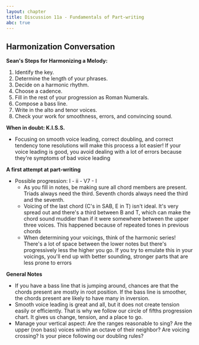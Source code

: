 ```yaml
---
layout: chapter
title: Discussion 11a - Fundamentals of Part-writing
abc: true
---
```


## Harmonization Conversation

**Sean's Steps for Harmonizing a Melody:**
1. Identify the key.
2. Determine the length of your phrases.
3. Decide on a harmonic rhythm.
4. Choose a cadence.
5. Fill in the rest of your progression as Roman Numerals.
6. Compose a bass line.
7. Write in the alto and tenor voices.
8. Check your work for smoothness, errors, and convincing sound.

**When in doubt: K.I.S.S.**
- Focusing on smooth voice leading, correct doubling, and correct tendency tone resolutions will make this process a lot easier! If your voice leading is good, you avoid dealing with a lot of errors because they're symptoms of bad voice leading

**A first attempt at part-writing**
- Possible progression: I - ii - V7 - I
  - As you fill in notes, be making sure all chord members are present. Triads always need the third. Seventh chords always need the third and the seventh. 
  - Voicing of the last chord (C's in SAB, E in T) isn't ideal. It's very spread out and there's a third between B and T, which can make the chord sound muddier than if it were somewhere between the upper three voices. This happened because of repeated tones in previous chords
  - When determining your voicings, think of the harmonic series! There's a lot of space between the lower notes but there's progressively less the higher you go. If you try to emulate this in your voicings, you'll end up with better sounding, stronger parts that are less prone to errors

**General Notes**
- If you have a bass line that is jumping around, chances are that the chords present are mostly in root position. If the bass line is smoother, the chords present are likely to have many in inversion.
- Smooth voice leading is great and all, but it does not create tension easily or efficiently. That is why we follow our circle of fifths progression chart. It gives us change, tension, and a place to go.
- Manage your vertical aspect: Are the ranges reasonable to sing? Are the upper (non bass) voices within an octave of their neighbor? Are voicing crossing? Is your piece following our doubling rules?